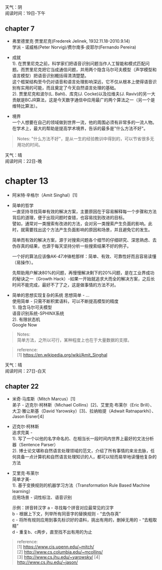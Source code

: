 天气：阴  
阅读时间：19日-下午  


## chapter 7
+ 弗里德里克·贾里尼克(Frederek Jelinek, 1932.11.18-2010.9.14)  
学派 - 诺威格(Peter Norvig)/费尔南多·皮耶尔(Fernando Pereira)

+ 成就  
1). 在贾里尼克之前，科学家们把语音识别问题当作人工智能和模式匹配问题。而贾里尼克把它当成通信问题，并用两个隐含马尔可夫模型（声学模型和语言模型）把语音识别概括得清清楚楚。  
这个框架结构至今仍对语音和语言处理影响深远，它不仅从根本上使得语音识别有实用的可能，而且奠定了今天自然语言处理的基础。  
2). 贾里尼克和波尔(L. Bahl)、库克(J. Cocke)以及拉维夫(J. Raviv)的另一大贡献是BCJR算法，这是今天数字通信中应用最广的两个算法之一（另一个是维特比算法）。  

+ 境界  
一个人想要在自己的领域做到世界一流，他的周围必须有非常多的一流人物。
在学术上，最大的帮助是提高学术境界，告诉的最多是"什么方法不好"。

> Notes:
> "什么方法不好"，是从一生的经验教训中得到的，可以节省很多无用功的时间。




天气：晴  
阅读时间：22日-晚


# chapter 13
+ 阿米特‧辛格尔（Amit Singhal）[1]

+ 简单的哲学  
  一直坚持寻找简单有效的解决方案，主要原因在于容易解释每一个步骤和方法背后的道理，便于出现问题时查错，也容易找到改进的目标。    
  譬如，通常对一类搜索有改进的方法，会对另一类搜索产生负面的影响。此时，就需要找出这个方法产生负面影响的原因和场景，并且避免它的发生。  
  
  简单而有效的解决方案，源于对搜索问题各个细节的仔细研究、深思熟虑、去伪存真的结果，也源于每天坚持分析一些搜索结果不好的例子。
  
  一个好的算法应该像AK-47冲锋枪那样：简单、有效、可靠性好而且容易读懂（易操作）。  
  
  先帮助用户解决80%的问题，再慢慢解决剩下的20%问题，是在工业界成功的秘诀之一（Growth Hack）-如果一开始就追求大而全的解决方案，之后长时间不能完成，最好不了了之，这是做事情的方法不对。


+ 简单的思想实现复杂的系统
思想简单 - ...  
使用简单 - 只需不断积累语料，可以不断提高模型的精度  
1). 隐含马尔可夫模型  
语音识别系统-SPHINX系统  
2). 有限状态机  
Google Now

> Notes:  
> 简单方法，之所以可行，某种程度上也在于大量数据的支撑。

> reference:  
> [1] https://en.wikipedia.org/wiki/Amit_Singhal  




天气：晴  
阅读时间：27日-白天  


## chapter 22
+ 米奇·马库斯（Mitch Marcus）[1]  
弟子 - 迈克尔·柯林斯（Michael Collins）[2]、艾里克·布莱尔（Eric Brill）、大卫·雅让斯基（David Yarowsky）[3]、拉纳帕提（Adwait Ratnaparkhi）、Jason Eisner[4]

+ 迈克尔·柯林斯  
追求完美 -  
1). 写了一个以他的名字命名的、在相当长一段时间内世界上最好的文法分析器（Sentence Parser）  
2). 博士论文堪称自然语言处理领域的范文，介绍了所有事情的来龙去脉，任何具备一点计算机和自然语言处理知识的人，都可以轻而易举地读懂他复杂的方法  

+ 艾里克·布莱尔  
简单才美-  
1). 基于变换规则的机器学习方法（Transformation Rule Based Machine learning）  
应用场景 - 词性标注、语音识别  

    示例：拼音转汉字
a - 寻找每个拼音对应最常见的汉字  
b - 根据上下文，列举所有同音字的替换规则 - “去伪存真”  
c - 将所有规则应用到事先标识好的语料，挑出有用的，删掉无用的 - “去粗取精”  
d - 重复b、c两步，直至找不出有用的为止  


> reference:  
> [1] https://www.cis.upenn.edu/~mitch/  
> [2] http://www.cs.columbia.edu/~mcollins/  
> [3] http://www.cs.jhu.edu/~yarowsky/
> [4] http://www.cs.jhu.edu/~jason/

